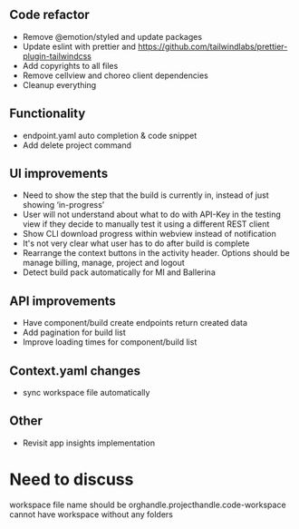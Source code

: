 ## Code refactor
- Remove @emotion/styled and update packages
- Update eslint with prettier and https://github.com/tailwindlabs/prettier-plugin-tailwindcss
- Add copyrights to all files
- Remove cellview and choreo client dependencies
- Cleanup everything

## Functionality
- endpoint.yaml auto completion & code snippet
- Add delete project command

## UI improvements
- Need to show the step that the build is currently in, instead of just showing ‘in-progress’
- User will not understand about what to do with API-Key in the testing view if they decide to manually test it using a different REST client
- Show CLI download progress within webview instead of notification
- It's not very clear what user has to do after build is complete
- Rearrange the context buttons in the activity header. Options should be manage billing, manage, project and logout
- Detect build pack automatically for MI and Ballerina

## API improvements
- Have component/build create endpoints return created data
- Add pagination for build list
- Improve loading times for component/build list

## Context.yaml changes
- sync workspace file automatically

## Other
- Revisit app insights implementation

# Need to discuss
workspace file name should be orghandle.projecthandle.code-workspace
cannot have workspace without any folders

